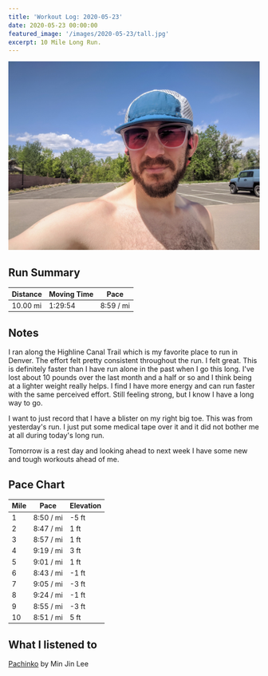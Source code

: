 ```yaml
---
title: 'Workout Log: 2020-05-23'
date: 2020-05-23 00:00:00
featured_image: '/images/2020-05-23/tall.jpg'
excerpt: 10 Mile Long Run.
---
```


![](/images/2020-05-23/wide.jpg)


## Run Summary

| Distance   | Moving Time          	| Pace        |
|------------|------------------------|-------------|
| 10.00 mi   | 1:29:54                |  8:59 / mi  |

## Notes

I ran along the Highline Canal Trail which is my favorite place to run in Denver. The effort felt pretty consistent throughout the run. I felt great. This is definitely faster than I have run alone in the past when I go this long. I've lost about 10 pounds over the last month and a half or so and I think being at a lighter weight really helps. I find I have more energy and can run faster with the same perceived effort. Still feeling strong, but I know I have a long way to go.

I want to just record that I have a blister on my right big toe. This was from yesterday's run. I just put some medical tape over it and it did not bother me at all during today's long run.

Tomorrow is a rest day and looking ahead to next week I have some new and tough workouts ahead of me.

## Pace Chart

| Mile | Pace          	| Elevation   |
|------|----------------|-------------|
| 1    |   8:50 / mi    | -5 ft       |
| 2    |   8:47 / mi    |  1 ft       |
| 3    |   8:57 / mi    |  1 ft       |
| 4    |   9:19 / mi    |  3 ft       |
| 5    |   9:01 / mi    |  1 ft       |
| 6    |   8:43 / mi    | -1 ft       |
| 7    |   9:05 / mi    | -3 ft       |
| 8    |   9:24 / mi    | -1 ft       |
| 9    |   8:55 / mi    | -3 ft       |
| 10   |   8:51 / mi    |  5 ft       |

## What I listened to
[Pachinko](https://www.goodreads.com/book/show/34051011-pachinko) by Min Jin Lee
